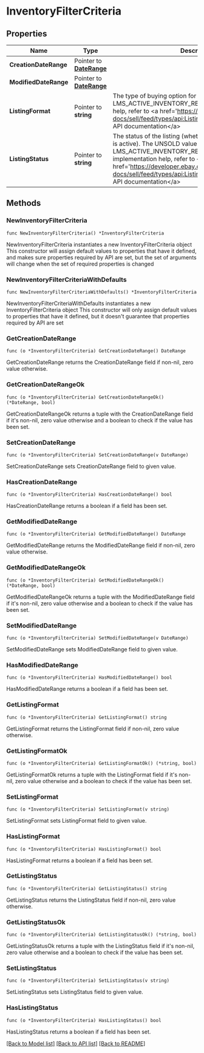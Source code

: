 # InventoryFilterCriteria

## Properties

Name | Type | Description | Notes
------------ | ------------- | ------------- | -------------
**CreationDateRange** | Pointer to [**DateRange**](DateRange.md) |  | [optional] 
**ModifiedDateRange** | Pointer to [**DateRange**](DateRange.md) |  | [optional] 
**ListingFormat** | Pointer to **string** | The type of buying option for the order. Supports LMS_ACTIVE_INVENTORY_REPORT. For implementation help, refer to &lt;a href&#x3D;&#39;https://developer.ebay.com/api-docs/sell/feed/types/api:ListingFormatEnum&#39;&gt;eBay API documentation&lt;/a&gt; | [optional] 
**ListingStatus** | Pointer to **string** | The status of the listing (whether the listing was unsold or is active). The UNSOLD value does not apply to LMS_ACTIVE_INVENTORY_REPORT feed types. For implementation help, refer to &lt;a href&#x3D;&#39;https://developer.ebay.com/api-docs/sell/feed/types/api:ListingStatusEnum&#39;&gt;eBay API documentation&lt;/a&gt; | [optional] 

## Methods

### NewInventoryFilterCriteria

`func NewInventoryFilterCriteria() *InventoryFilterCriteria`

NewInventoryFilterCriteria instantiates a new InventoryFilterCriteria object
This constructor will assign default values to properties that have it defined,
and makes sure properties required by API are set, but the set of arguments
will change when the set of required properties is changed

### NewInventoryFilterCriteriaWithDefaults

`func NewInventoryFilterCriteriaWithDefaults() *InventoryFilterCriteria`

NewInventoryFilterCriteriaWithDefaults instantiates a new InventoryFilterCriteria object
This constructor will only assign default values to properties that have it defined,
but it doesn't guarantee that properties required by API are set

### GetCreationDateRange

`func (o *InventoryFilterCriteria) GetCreationDateRange() DateRange`

GetCreationDateRange returns the CreationDateRange field if non-nil, zero value otherwise.

### GetCreationDateRangeOk

`func (o *InventoryFilterCriteria) GetCreationDateRangeOk() (*DateRange, bool)`

GetCreationDateRangeOk returns a tuple with the CreationDateRange field if it's non-nil, zero value otherwise
and a boolean to check if the value has been set.

### SetCreationDateRange

`func (o *InventoryFilterCriteria) SetCreationDateRange(v DateRange)`

SetCreationDateRange sets CreationDateRange field to given value.

### HasCreationDateRange

`func (o *InventoryFilterCriteria) HasCreationDateRange() bool`

HasCreationDateRange returns a boolean if a field has been set.

### GetModifiedDateRange

`func (o *InventoryFilterCriteria) GetModifiedDateRange() DateRange`

GetModifiedDateRange returns the ModifiedDateRange field if non-nil, zero value otherwise.

### GetModifiedDateRangeOk

`func (o *InventoryFilterCriteria) GetModifiedDateRangeOk() (*DateRange, bool)`

GetModifiedDateRangeOk returns a tuple with the ModifiedDateRange field if it's non-nil, zero value otherwise
and a boolean to check if the value has been set.

### SetModifiedDateRange

`func (o *InventoryFilterCriteria) SetModifiedDateRange(v DateRange)`

SetModifiedDateRange sets ModifiedDateRange field to given value.

### HasModifiedDateRange

`func (o *InventoryFilterCriteria) HasModifiedDateRange() bool`

HasModifiedDateRange returns a boolean if a field has been set.

### GetListingFormat

`func (o *InventoryFilterCriteria) GetListingFormat() string`

GetListingFormat returns the ListingFormat field if non-nil, zero value otherwise.

### GetListingFormatOk

`func (o *InventoryFilterCriteria) GetListingFormatOk() (*string, bool)`

GetListingFormatOk returns a tuple with the ListingFormat field if it's non-nil, zero value otherwise
and a boolean to check if the value has been set.

### SetListingFormat

`func (o *InventoryFilterCriteria) SetListingFormat(v string)`

SetListingFormat sets ListingFormat field to given value.

### HasListingFormat

`func (o *InventoryFilterCriteria) HasListingFormat() bool`

HasListingFormat returns a boolean if a field has been set.

### GetListingStatus

`func (o *InventoryFilterCriteria) GetListingStatus() string`

GetListingStatus returns the ListingStatus field if non-nil, zero value otherwise.

### GetListingStatusOk

`func (o *InventoryFilterCriteria) GetListingStatusOk() (*string, bool)`

GetListingStatusOk returns a tuple with the ListingStatus field if it's non-nil, zero value otherwise
and a boolean to check if the value has been set.

### SetListingStatus

`func (o *InventoryFilterCriteria) SetListingStatus(v string)`

SetListingStatus sets ListingStatus field to given value.

### HasListingStatus

`func (o *InventoryFilterCriteria) HasListingStatus() bool`

HasListingStatus returns a boolean if a field has been set.


[[Back to Model list]](../README.md#documentation-for-models) [[Back to API list]](../README.md#documentation-for-api-endpoints) [[Back to README]](../README.md)


